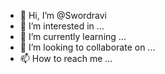 - 👋 Hi, I’m @Swordravi
- 👀 I’m interested in ...
- 🌱 I’m currently learning ...
- 💞️ I’m looking to collaborate on ...
- 📫 How to reach me ...

<!---
Swordravi/Swordravi is a ✨ special ✨ repository because its `README.md` (this file) appears on your GitHub profile.
You can click the Preview link to take a look at your changes.
--->
